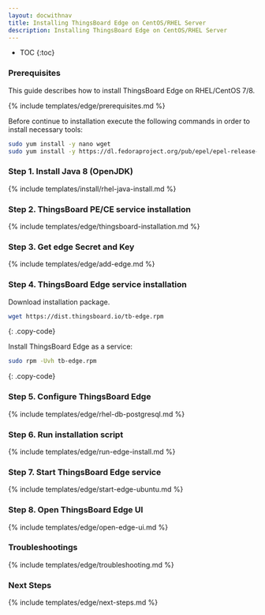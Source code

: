 ```yaml
---
layout: docwithnav
title: Installing ThingsBoard Edge on CentOS/RHEL Server
description: Installing ThingsBoard Edge on CentOS/RHEL Server
---
```


* TOC
{:toc}

### Prerequisites

This guide describes how to install ThingsBoard Edge on RHEL/CentOS 7/8.

{% include templates/edge/prerequisites.md %}

Before continue to installation execute the following commands in order to install necessary tools:

```bash
sudo yum install -y nano wget
sudo yum install -y https://dl.fedoraproject.org/pub/epel/epel-release-latest-7.noarch.rpm
```

### Step 1. Install Java 8 (OpenJDK) 

{% include templates/install/rhel-java-install.md %}

### Step 2. ThingsBoard PE/CE service installation 

{% include templates/edge/thingsboard-installation.md %}

### Step 3. Get edge Secret and Key

{% include templates/edge/add-edge.md %}

### Step 4. ThingsBoard Edge service installation

Download installation package.

```bash
wget https://dist.thingsboard.io/tb-edge.rpm
```
{: .copy-code}

Install ThingsBoard Edge as a service:

```bash
sudo rpm -Uvh tb-edge.rpm
```
{: .copy-code}

### Step 5. Configure ThingsBoard Edge

{% include templates/edge/rhel-db-postgresql.md %}

### Step 6. Run installation script

{% include templates/edge/run-edge-install.md %} 

### Step 7. Start ThingsBoard Edge service

{% include templates/edge/start-edge-ubuntu.md %}

### Step 8. Open ThingsBoard Edge UI

{% include templates/edge/open-edge-ui.md %} 

### Troubleshootings

{% include templates/edge/troubleshooting.md %} 

### Next Steps

{% include templates/edge/next-steps.md %} 

